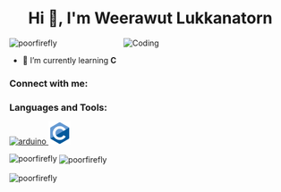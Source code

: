 <h1 align="center">Hi 👋, I'm Weerawut Lukkanatorn</h1>
<img align="right" alt="Coding" width="300" src="https://institute.careerguide.com/wp-content/uploads/2020/10/e426702edf874b181aced1e2fa5c6cde.gif">
<p align="left"> <img src="https://komarev.com/ghpvc/?username=poorfirefly&label=Profile%20views&color=0e75b6&style=flat" alt="poorfirefly" /> </p>

- 🌱 I’m currently learning **C**

<h3 align="left">Connect with me:</h3>
<p align="left">
</p>

<h3 align="left">Languages and Tools:</h3>
<p align="left"> <a href="https://www.arduino.cc/" target="_blank" rel="noreferrer"> <img src="https://cdn.worldvectorlogo.com/logos/arduino-1.svg" alt="arduino" width="40" height="40"/> </a> <a href="https://www.cprogramming.com/" target="_blank" rel="noreferrer"> <img src="https://raw.githubusercontent.com/devicons/devicon/master/icons/c/c-original.svg" alt="c" width="40" height="40"/> </a> </p>

<p><img align="left" src="https://github-readme-stats.vercel.app/api/top-langs?username=poorfirefly&show_icons=true&locale=en&layout=compact" alt="poorfirefly" /></p>

<p>&nbsp;<img align="center" src="https://github-readme-stats.vercel.app/api?username=poorfirefly&show_icons=true&locale=en" alt="poorfirefly" /></p>

<p><img align="center" src="https://github-readme-streak-stats.herokuapp.com/?user=poorfirefly&" alt="poorfirefly" /></p>
